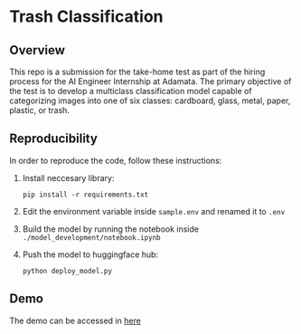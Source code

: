 # Trash Classification
## Overview
This repo is a submission for the take-home test as part of the hiring process for the AI Engineer Internship at Adamata. The primary objective of the test is to develop a multiclass classification model capable of categorizing images into one of six classes: cardboard, glass, metal, paper, plastic, or trash.

## Reproducibility
In order to reproduce the code, follow these instructions:

1. Install neccesary library:
    
    ```pip install -r requirements.txt```
2. Edit the environment variable inside `sample.env` and renamed it to `.env`
2. Build the model by running the notebook inside `./model_development/notebook.ipynb`

3. Push the model to huggingface hub:

    ```python deploy_model.py```

## Demo
The demo can be accessed in [here](https://huggingface.co/spaces/alfiannajih/trash-classification)